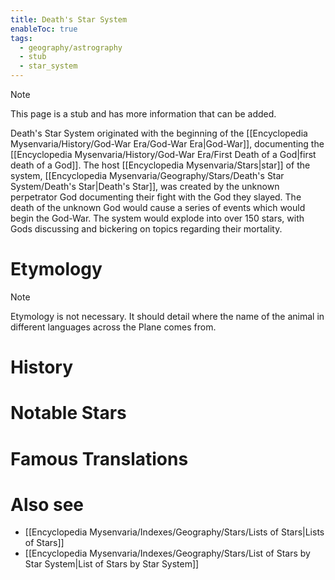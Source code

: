 ```yaml
---
title: Death's Star System
enableToc: true
tags:
  - geography/astrography
  - stub
  - star_system
---
```


> [!note]
> This page is a stub and has more information that can be added.

Death's Star System originated with the beginning of the [[Encyclopedia Mysenvaria/History/God-War Era/God-War Era|God-War]], documenting the [[Encyclopedia Mysenvaria/History/God-War Era/First Death of a God|first death of a God]]. The host [[Encyclopedia Mysenvaria/Stars|star]] of the system, [[Encyclopedia Mysenvaria/Geography/Stars/Death's Star System/Death's Star|Death's Star]], was created by the unknown perpetrator God documenting their fight with the God they slayed. The death of the unknown God would cause a series of events which would begin the God-War. The system would explode into over 150 stars, with Gods discussing and bickering on topics regarding their mortality.
# Etymology

> [!note]
> Etymology is not necessary. It should detail where the name of the animal in different languages across the Plane comes from.
# History

# Notable Stars

# Famous Translations

# Also see
- [[Encyclopedia Mysenvaria/Indexes/Geography/Stars/Lists of Stars|Lists of Stars]]
- [[Encyclopedia Mysenvaria/Indexes/Geography/Stars/List of Stars by Star System|List of Stars by Star System]]
